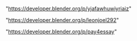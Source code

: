 "https://developer.blender.org/p/yjafawhuwiyriaiz"

"https://developer.blender.org/p/leonjoel292"

"https://developer.blender.org/p/pay4essay"

 
 
